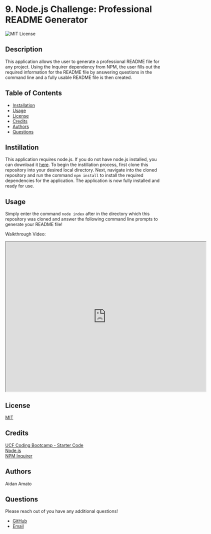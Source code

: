 # 9. Node.js Challenge: Professional README Generator

![MIT License](https://img.shields.io/badge/license-MIT-green)

## Description

This application allows the user to generate a professional README file for any project. Using the Inquirer dependency from NPM, the user fills out the required information for the README file by answering questions in the command line and a fully usable README file is then created.

## Table of Contents

* [Installation](#installation)
* [Usage](#usage)
* [License](#license)
* [Credits](#credits)
* [Authors](#authors)
* [Questions](#questions)

## Instillation

This application requires node.js. If you do not have node.js installed, you can download it [here](https://nodejs.org/en/). To begin the instillation process, first clone this repository into your desired local directory. Next, navigate into the cloned repository and run the command `npm install` to install the required dependencies for the application. The application is now fully installed and ready for use.

## Usage

Simply enter the command `node index` after in the directory which this repository was cloned and answer the following command line prompts to generate your README file!

Walkthrough Video:
<iframe src="https://drive.google.com/file/d/1Vb9tK0TmJ4cGCs5WTfmf-qxKJq5AXCni/preview" width="640" height="480"></iframe>

## License

[MIT](https://choosealicense.com/licenses/mit/)

## Credits

[UCF Coding Bootcamp - Starter Code](https://github.com/coding-boot-camp/potential-enigma)  
[Node.js](https://nodejs.org/en/)  
[NPM Inquirer](https://www.npmjs.com/package/inquirer#prompt)

## Authors

Aidan Amato

## Questions

Please reach out of you have any additional questions!

* [GitHub](https://github.com/aidanamato)
* [Email](mailto:aidanamato@comcast.net)

